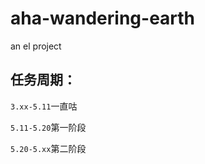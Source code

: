 # aha-wandering-earth
an el project

## 任务周期：

``3.xx-5.11``一直咕

``5.11-5.20``第一阶段

``5.20-5.xx``第二阶段

